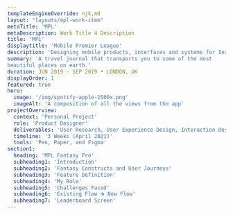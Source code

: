```yaml
---
templateEngineOverride: njk,md
layout: "layouts/mpl-work-item"
metaTitle: 'MPL'
metaDescription: Work Title 4 Description
title: 'MPL'
displaytitle: 'Mobile Premier League'
description: 'Designing mobile products, interfaces and systems for India’s biggest gaming platform.'
summary: 'A travel journal that transports you to some of the most
beautiful places on earth.'
duration: JUN 2019 - SEP 2019 • LONDON, UK
displayOrder: 1
featured: true
hero:
  image: '/img/spotify-apple-1500x.png'
  imageAlt: 'A composition of all the views from the app'
projectOverview:
  context: 'Personal Project'
  role: 'Product Designer'
  deliverables: 'User Research, User Experience Design, Interaction Design, Visual Design and Prototyping'
  timeline: '3 Weeks (April 2021)'
  tools: 'Pen, Paper, and Figma'
section1:
  heading: 'MPL Fantasy Pro'
  subheading1: 'Introduction'
  subheading2: 'Fantasy Constructs and User Journeys'
  subheading3: 'Feature Definition'
  subheading4: 'My Role'
  subheading5: 'Challenges Faced'
  subheading6: 'Existing Flow 🡲 New Flow'
  subheading7: 'Leaderboard Screen'
---
```

